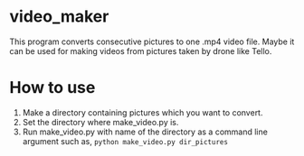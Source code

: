 # video_maker
This program converts consecutive pictures to one .mp4 video file.
Maybe it can be used for making videos from pictures taken by drone like Tello.

# How to use
1. Make a directory containing pictures which you want to convert.
1. Set the directory where make_video.py is.
1. Run make_video.py with name of the directory as a command line argument such as,
`python make_video.py dir_pictures`
